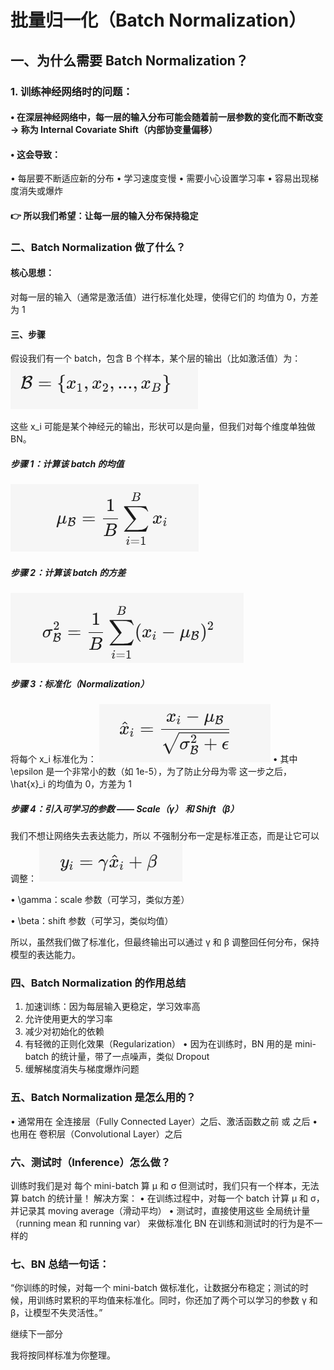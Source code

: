 # 批量归一化（Batch Normalization）
## 一、为什么需要 Batch Normalization？
### 1. 训练神经网络时的问题：
#### • 在深层神经网络中，每一层的输入分布可能会随着前一层参数的变化而不断改变 → 称为 Internal Covariate Shift（内部协变量偏移）
#### • 这会导致：
  • 每层要不断适应新的分布
  • 学习速度变慢
  • 需要小心设置学习率
  • 容易出现梯度消失或爆炸
#### 👉 所以我们希望：让每一层的输入分布保持稳定

### 二、Batch Normalization 做了什么？
#### 核心思想：
对每一层的输入（通常是激活值）进行标准化处理，使得它们的 均值为 0，方差为 1

#### 三、步骤
假设我们有一个 batch，包含 B 个样本，某个层的输出（比如激活值）为：
![样本](image/样本.png)

这些 x_i 可能是某个神经元的输出，形状可以是向量，但我们对每个维度单独做 BN。
##### 步骤 1：计算该 batch 的均值
![样本](image/均值.png)

##### 步骤 2：计算该 batch 的方差
![样本](image/方差.png)

##### 步骤 3：标准化（Normalization）
将每个 x_i 标准化为：
![样本](image/标准化.png)
• 其中 \epsilon 是一个非常小的数（如 1e-5），为了防止分母为零
 这一步之后，\hat{x}_i 的均值为 0，方差为 1

##### 步骤 4：引入可学习的参数 —— Scale（γ） 和 Shift（β）
我们不想让网络失去表达能力，所以 不强制分布一定是标准正态，而是让它可以调整：
![样本](image/可学习参数.png)

• \gamma：scale 参数（可学习，类似方差）

• \beta：shift 参数（可学习，类似均值）

所以，虽然我们做了标准化，但最终输出可以通过 γ 和 β 调整回任何分布，保持模型的表达能力。

### 四、Batch Normalization 的作用总结 
1. 加速训练：因为每层输入更稳定，学习效率高
2. 允许使用更大的学习率
3. 减少对初始化的依赖
4. 有轻微的正则化效果（Regularization）
   • 因为在训练时，BN 用的是 mini-batch 的统计量，带了一点噪声，类似 Dropout
5. 缓解梯度消失与梯度爆炸问题

### 五、Batch Normalization 是怎么用的？

• 通常用在 全连接层（Fully Connected Layer）之后、激活函数之前 或 之后
• 也用在 卷积层（Convolutional Layer）之后

### 六、测试时（Inference）怎么做？
训练时我们是对 每个 mini-batch 算 μ 和 σ
但测试时，我们只有一个样本，无法算 batch 的统计量！
解决方案：
• 在训练过程中，对每一个 batch 计算 μ 和 σ，并记录其 moving average（滑动平均）
• 测试时，直接使用这些 全局统计量（running mean 和 running var） 来做标准化
BN 在训练和测试时的行为是不一样的

### 七、BN 总结一句话：

“你训练的时候，对每一个 mini-batch 做标准化，让数据分布稳定；测试的时候，用训练时累积的平均值来标准化。同时，你还加了两个可以学习的参数 γ 和 β，让模型不失灵活性。”

继续下一部分

我将按同样标准为你整理。
